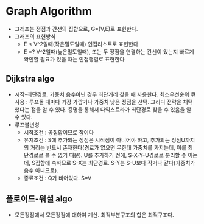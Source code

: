 # Graph Algorithm

- 그래프는 정점과 간선의 집합으로, G=(V,E)로 표현한다.
- 그래프의 표현방식
  - E < V^2일때(작은밀도일때) 인접리스트로 표현한다
  - E =? V^2일때(높은밀도일때), 또는 두 정점을 연결하는 간선이 있는지 빠르게 확인할 필요가 있을 때는 인접행렬로 표현한다

## Dijkstra algo
- 시작-최단경로. 가중치 음수아닌 경우 최단거리 찾을 때 사용한다. 최소우선순위 큐 사용 : 루프돌 때마다 가장 가깝거나 가중치 낮은 정점을 선택. 그리디 전략을 채택했다는 점을 알 수 있다. 증명을 통해서 다익스트라가 최단경로 찾을 수 있음을 알 수 있다.
- 루프불변성
  - 시작조건 : 공집합이므로 참이다
  - 유지조건 : S에 추가되는 정점은 시작점이 아니어야 하고, 추가되는 정점U까지의 거리는 반드시 존재한다(경로가 없으면 무한대 가중치를 가지는데, 이를 최단경로로 볼 수 없기 때문). U를 추가하기 전에, S-X-Y-U경로로 분리할 수 이는데, S집합에 속하므로 S-X는 최단경로. S-Y는 S-U보다 작거나 같다(가중치가 음수 아니므로).
  - 종료조건 : Q가 비어있다. S=V

## 플로이드-워셜 algo
- 모든정점에서 모든정점에 대하여 계산. 최적부분구조의 합은 최적구조다.